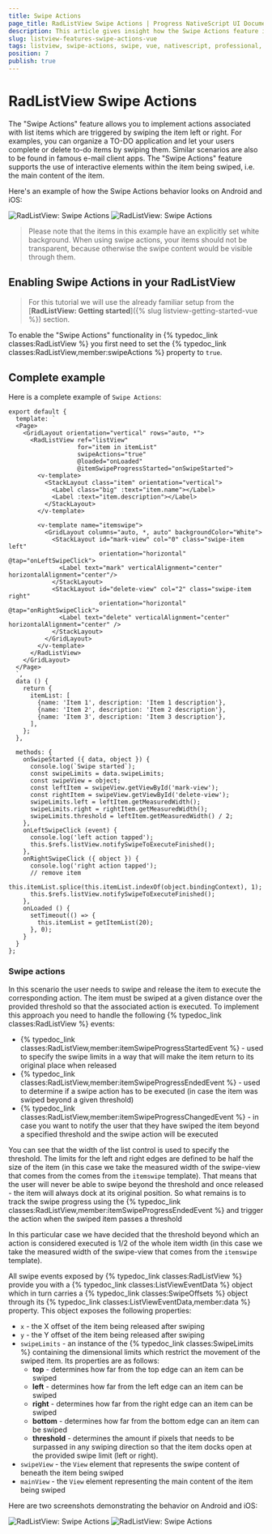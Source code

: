 ```yaml
---
title: Swipe Actions
page_title: RadListView Swipe Actions | Progress NativeScript UI Documentation
description: This article gives insight how the Swipe Actions feature is used.
slug: listview-features-swipe-actions-vue
tags: listview, swipe-actions, swipe, vue, nativescript, professional, ui
position: 7
publish: true
---
```


# RadListView Swipe Actions
The "Swipe Actions" feature allows you to implement actions associated with list items which are triggered by swiping the item left or right. For examples, you can organize a TO-DO application and let your users complete or delete to-do items by swiping them. Similar scenarios are also to be found in famous e-mail client apps.
The "Swipe Actions" feature supports the use of interactive elements within the item being swiped, i.e. the main content of the item.

Here's an example of how the Swipe Actions behavior looks on Android and iOS:

![RadListView: Swipe Actions](../../../ui/img/ns_ui/list-view-swipe-actions_1.png) ![RadListView: Swipe Actions](../../../ui/img/ns_ui/list-view-swipe-actions_2.png)

> Please note that the items in this example have an explicitly set white background. When using swipe actions, your items should not be transparent, because otherwise the swipe content would be visible through them.

## Enabling Swipe Actions in your RadListView

> For this tutorial we will use the already familiar setup from the [**RadListView: Getting started**]({% slug listview-getting-started-vue %}) section.

To enable the "Swipe Actions" functionality in {% typedoc_link classes:RadListView %} you first need to set the {% typedoc_link classes:RadListView,member:swipeActions %} property to `true`.

## Complete example

Here is a complete example of `Swipe Actions`:

```
export default {
  template: `
  <Page>
    <GridLayout orientation="vertical" rows="auto, *">
      <RadListView ref="listView"
                   for="item in itemList"
                   swipeActions="true"
                   @loaded="onLoaded"
                   @itemSwipeProgressStarted="onSwipeStarted">
        <v-template>
          <StackLayout class="item" orientation="vertical">
            <Label class="big" :text="item.name"></Label>
            <Label :text="item.description"></Label>
          </StackLayout>
        </v-template>

        <v-template name="itemswipe">
          <GridLayout columns="auto, *, auto" backgroundColor="White">
            <StackLayout id="mark-view" col="0" class="swipe-item left"
                         orientation="horizontal" @tap="onLeftSwipeClick">
              <Label text="mark" verticalAlignment="center" horizontalAlignment="center"/>
            </StackLayout>
            <StackLayout id="delete-view" col="2" class="swipe-item right"
                         orientation="horizontal" @tap="onRightSwipeClick">
              <Label text="delete" verticalAlignment="center" horizontalAlignment="center" />
            </StackLayout>
          </GridLayout>
        </v-template>
      </RadListView>
    </GridLayout>
  </Page>
  `,
  data () {
    return {
      itemList: [
        {name: 'Item 1', description: 'Item 1 description'},
        {name: 'Item 2', description: 'Item 2 description'},
        {name: 'Item 3', description: 'Item 3 description'},
      ],
    };
  },

  methods: {
    onSwipeStarted ({ data, object }) {
      console.log(`Swipe started`);
      const swipeLimits = data.swipeLimits;
      const swipeView = object;
      const leftItem = swipeView.getViewById('mark-view');
      const rightItem = swipeView.getViewById('delete-view');
      swipeLimits.left = leftItem.getMeasuredWidth();
      swipeLimits.right = rightItem.getMeasuredWidth();
      swipeLimits.threshold = leftItem.getMeasuredWidth() / 2;
    },
    onLeftSwipeClick (event) {
      console.log('left action tapped');
      this.$refs.listView.notifySwipeToExecuteFinished();
    },
    onRightSwipeClick ({ object }) {
      console.log('right action tapped');
      // remove item
      this.itemList.splice(this.itemList.indexOf(object.bindingContext), 1);
      this.$refs.listView.notifySwipeToExecuteFinished();
    },
    onLoaded () {
      setTimeout(() => {
        this.itemList = getItemList(20);
      }, 0);
    }
  }
};
```

### Swipe actions
In this scenario the user needs to swipe and release the item to execute the corresponding action. The item must be swiped at a given distance over the provided threshold so that the associated action is executed. To implement this approach you need to handle the following {% typedoc_link classes:RadListView %} events:
- {% typedoc_link classes:RadListView,member:itemSwipeProgressStartedEvent %} - used to specify the swipe limits in a way that will make the item return to its original place when released
- {% typedoc_link classes:RadListView,member:itemSwipeProgressEndedEvent %} - used to determine if a swipe action has to be executed (in case the item was swiped beyond a given threshold)
- {% typedoc_link classes:RadListView,member:itemSwipeProgressChangedEvent %} - in case you want to notify the user that they have swiped the item beyond a specified threshold and the swipe action will be executed

You can see that the width of the list control is used to specify the threshold. The limits for the left and right edges are defined to be half the size of the item (in this case we take the measured width of the swipe-view that comes from the comes from the `itemswipe` template). That means that the user will never be able to swipe beyond the threshold and once released - the item will always dock at its original position. So what remains is to track the swipe progress using the  {% typedoc_link classes:RadListView,member:itemSwipeProgressEndedEvent %} and trigger the action when the swiped item passes a threshold

In this particular case we have decided that the threshold beyond which an action is considered executed is 1/2 of the whole item width (in this case we take the measured width of the swipe-view that comes from the `itemswipe` template).

All swipe events exposed by {% typedoc_link classes:RadListView %} provide you with a {% typedoc_link classes:ListViewEventData %} object which in turn carries a {% typedoc_link classes:SwipeOffsets %} object through its {% typedoc_link classes:ListViewEventData,member:data %} property. This object exposes the following properties:
- `x` - the X offset of the item being released after swiping
- `y` - the Y offset of the item being released after swiping
- `swipeLimits` - an instance of the {% typedoc_link classes:SwipeLimits %} containing the dimensional limits which restrict the movement of the swiped item. Its properties are as follows:
    - **top** - determines how far from the top edge can an item can be swiped
    - **left** - determines how far from the left edge can an item can be swiped
    - **right** - determines how far from the right edge can an item can be swiped
    - **bottom** - determines how far from the bottom edge can an item can be swiped
    - **threshold** - determines the amount if pixels that needs to be surpassed in any swiping direction so that the item docks open at the provided swipe limit (left or right).
- `swipeView` - the `View` element that represents the swipe content of beneath the item being swiped
- `mainView` - the `View` element representing the main content of the item being swiped

Here are two screenshots demonstrating the behavior on Android and iOS:

 ![RadListView: Swipe Actions](../../../ui/img/ns_ui/list-view-swipe-actions_1.png) ![RadListView: Swipe Actions](../../../ui/img/ns_ui/list-view-swipe-actions_2.png)
